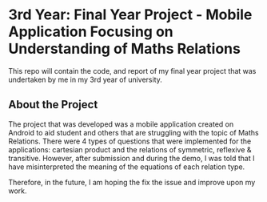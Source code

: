 # 3rd Year: Final Year Project - Mobile Application Focusing on Understanding of Maths Relations

This repo will contain the code, and report of my final year project that was undertaken by me in my 3rd year of university.

## About the Project
The project that was developed was a mobile application created on Android to aid student and others that are struggling with the topic of Maths Relations. There were 4 types of questions that were implemented for the applications: cartesian product and the relations of symmetric, reflexive & transitive. However, after submission and during the demo, I was told that I have misinterpreted the meaning of the equations of each relation type.

Therefore, in the future, I am hoping the fix the issue and improve upon my work.
